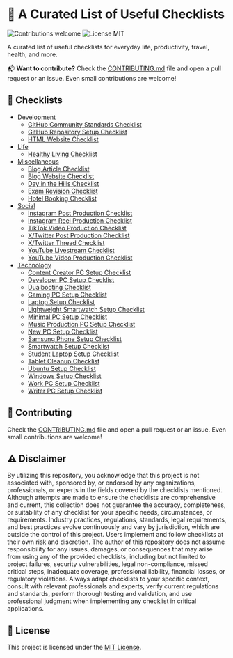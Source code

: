 # 🔨 A Curated List of Useful Checklists

<p>
  <img alt="Contributions welcome" src="https://img.shields.io/badge/Contributions-welcome-green">
  <img alt="License MIT" src="https://img.shields.io/badge/License-MIT-orange">
</p>

A curated list of useful checklists for everyday life, productivity, travel, health, and more.

📬 **Want to contribute?** Check the [CONTRIBUTING.md](CONTRIBUTING.md) file and open a pull request or an issue. Even small contributions are welcome!

## 🔨 Checklists

- [Development](Development)
  - [GitHub Community Standards Checklist](Development/GitHub_Community_Standards_Checklist.md)
  - [GitHub Repository Setup Checklist](Development/GitHub_Repository_Setup_Checklist.md)
  - [HTML Website Checklist](Development/HTML_Website_Checklist.md)
- [Life](Life)
  - [Healthy Living Checklist](Life/Healthy_Living_Checklist.md)
- [Miscellaneous](Miscellaneous)
  - [Blog Article Checklist](Miscellaneous/Blog_Article_Checklist.md)
  - [Blog Website Checklist](Miscellaneous/Blog_Website_Checklist.md)
  - [Day in the Hills Checklist](Miscellaneous/Day_in_the_Hills_Checklist.md)
  - [Exam Revision Checklist](Miscellaneous/Exam_Revision_Checklist.md)
  - [Hotel Booking Checklist](Miscellaneous/Hotel_Booking_Checklist.md)
- [Social](Social)
  - [Instagram Post Production Checklist](Social/Instagram_Post_Production_Checklist.md)
  - [Instagram Reel Production Checklist](Social/Instagram_Reel_Production_Checklist.md)
  - [TikTok Video Production Checklist](Social/TikTok_Video_Production_Checklist.md)
  - [X/Twitter Post Production Checklist](Social/Twitter_Post_Production_Checklist.md)
  - [X/Twitter Thread Checklist](Social/Twitter_Thread_Checklist.md)
  - [YouTube Livestream Checklist](Social/YouTube_Livestream_Checklist.md)
  - [YouTube Video Production Checklist](Social/YouTube_Video_Production_Checklist.md)
- [Technology](Technology)
  - [Content Creator PC Setup Checklist](Technology/Content_Creator_PC_Setup_Checklist.md)
  - [Developer PC Setup Checklist](Technology/Developer_PC_Setup_Checklist.md)
  - [Dualbooting Checklist](Technology/Dualbooting_Checklist.md)
  - [Gaming PC Setup Checklist](Technology/Gaming_PC_Setup_Checklist.md)
  - [Laptop Setup Checklist](Technology/Laptop_Setup_Checklist.md)
  - [Lightweight Smartwatch Setup Checklist](Technology/Lightweight_Smartwatch_Setup_Checklist.md)
  - [Minimal PC Setup Checklist](Technology/Minimal_PC_Setup_Checklist.md)
  - [Music Production PC Setup Checklist](Technology/Music_Production_PC_Setup_Checklist.md)
  - [New PC Setup Checklist](Technology/New_PC_Setup_Checklist.md)
  - [Samsung Phone Setup Checklist](Technology/Samsung_Phone_Setup_Checklist.md)
  - [Smartwatch Setup Checklist](Technology/Smartwatch_Setup_Checklist.md)
  - [Student Laptop Setup Checklist](Technology/Student_Laptop_Setup_Checklist.md)
  - [Tablet Cleanup Checklist](Technology/Tablet_Cleanup_Checklist.md)
  - [Ubuntu Setup Checklist](Technology/Ubuntu_Setup_Checklist.md)
  - [Windows Setup Checklist](Technology/Windows_Setup_Checklist.md)
  - [Work PC Setup Checklist](Technology/Work_PC_Setup_Checklist.md)
  - [Writer PC Setup Checklist](Technology/Writer_PC_Setup_Checklist.md)

## 🙏 Contributing

Check the [CONTRIBUTING.md](CONTRIBUTING.md) file and open a pull request or an issue. Even small contributions are welcome!

## ⚠️ Disclaimer

By utilizing this repository, you acknowledge that this project is not associated with, sponsored by, or endorsed by any organizations, professionals, or experts in the fields covered by the checklists mentioned. Although attempts are made to ensure the checklists are comprehensive and current, this collection does not guarantee the accuracy, completeness, or suitability of any checklist for your specific needs, circumstances, or requirements. Industry practices, regulations, standards, legal requirements, and best practices evolve continuously and vary by jurisdiction, which are outside the control of this project. Users implement and follow checklists at their own risk and discretion. The author of this repository does not assume responsibility for any issues, damages, or consequences that may arise from using any of the provided checklists, including but not limited to project failures, security vulnerabilities, legal non-compliance, missed critical steps, inadequate coverage, professional liability, financial losses, or regulatory violations. Always adapt checklists to your specific context, consult with relevant professionals and experts, verify current regulations and standards, perform thorough testing and validation, and use professional judgment when implementing any checklist in critical applications.

## 🎫 License

This project is licensed under the [MIT License](LICENSE.md).
